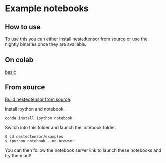 # Example notebooks

## How to use

To use this you can either install nestedtensor from source or use the nightly binaries once they are available.

## On colab

[basic](https://colab.research.google.com/github/pytorch/nestedtensor/blob/master/examples/basic_ipynb_txt.ipynb)

## From source

[Build nestedtensor from source](https://github.com/pytorch/nestedtensor).

Install ipython and notebook.

```
conda install ipython notebook
```

Switch into this folder and launch the notebook folder.

```
$ cd nestedtensor/examples
$ ipython notebook --no-browser
```

You can then follow the notebook server link to launch these notebooks and try them out!
